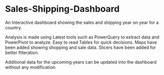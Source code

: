 # Sales-Shipping-Dashboard

An Interactive dashboard showing the sales and shipping year on year for a country. 

Analysis is made using Latest tools such as PowerQuery to extract data and PowerPivot to analyze. Easy to read Tables for quick decisions.
Maps have been added showing shopping and sale data.
Slicers have been added for better filteration.

Additional data for the upcoming years can be updated into the dashboard without any modification.
